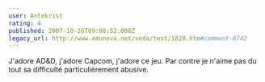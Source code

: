 ```yaml
---
user: Antekrist
rating: 4
published: 2007-10-26T09:08:52.000Z
legacy_url: http://www.emunova.net/veda/test/1820.htm#comment-8742
---
```

J'adore AD&D, j'adore Capcom, j'adore ce jeu.
Par contre je n'aime pas du tout sa difficulté particulièrement abusive.